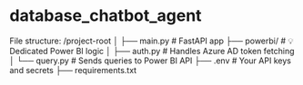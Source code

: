 # database_chatbot_agent

File structure:
/project-root
│
├── main.py                      # FastAPI app
├── powerbi/                     # 💡 Dedicated Power BI logic
│   ├── auth.py                  # Handles Azure AD token fetching
│   └── query.py                 # Sends queries to Power BI API
├── .env                         # Your API keys and secrets
├── requirements.txt